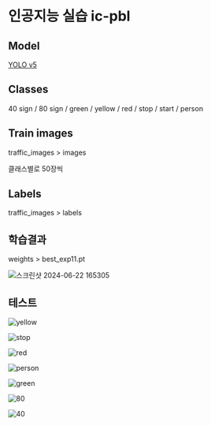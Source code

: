 # 인공지능 실습 ic-pbl

## Model

[YOLO v5](https://github.com/ultralytics/yolov5)

## Classes

40 sign / 80 sign / green / yellow / red / stop / start / person

## Train images

traffic_images > images

클래스별로 50장씩

## Labels

traffic_images > labels


## 학습결과

weights > best_exp11.pt

![스크린샷 2024-06-22 165305](https://github.com/mongsam2/YOLO-traffic_object_detection/assets/121383589/5a9dca1b-bada-4079-be44-5bd6c9a74314)


## 테스트

![yellow](https://github.com/mongsam2/YOLO-traffic_object_detection/assets/121383589/97256adb-3f9b-438c-9ec3-5ce901019107)

![stop](https://github.com/mongsam2/YOLO-traffic_object_detection/assets/121383589/6cdc67c5-f010-4bc9-a09e-695377dfbb6c)

![red](https://github.com/mongsam2/YOLO-traffic_object_detection/assets/121383589/61dcf5c7-4253-4fe9-a73d-dc67f9605372)

![person](https://github.com/mongsam2/YOLO-traffic_object_detection/assets/121383589/66980d63-d477-42d0-a063-d4be16b98016)

![green](https://github.com/mongsam2/YOLO-traffic_object_detection/assets/121383589/cb33354a-1866-41c8-ac2f-ce0e14575450)

![80](https://github.com/mongsam2/YOLO-traffic_object_detection/assets/121383589/110468e9-a42a-400c-a105-998afd16852b)

![40](https://github.com/mongsam2/YOLO-traffic_object_detection/assets/121383589/86d2eb8c-24d8-4401-8073-831c8aeeba54)
